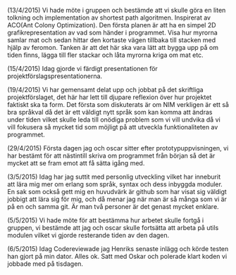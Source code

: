 (13/4/2015)
Vi hade möte i gruppen och bestämde att vi skulle göra en liten tolkning och implementation av shortest path algoritmen. Inspirerat av ACO(Ant Colony Optimization).
Den första planen är att ha en simpel 2D grafikrepresentation av vad som händer i programmet. Visa hur myrorna samlar mat och sedan hittar den kortaste vägen tillbaka till stacken med hjälp av feromon. 
Tanken är att det här ska vara lätt att bygga upp på om tiden finns, lägga till fler stackar och låta myrorna kriga om mat etc.

(15/4/2015)
Idag gjorde vi färdigt presentationen för projektförslagspresentationerna. 

(19/4/2015) 
Vi har gemensamt delat upp och jobbat på det skriftliga projektförslaget, det här har lett till djupare reflexion över hur projektet faktiskt ska ta form. Det första som diskuterats är om NIM verkligen är ett så bra språkval då det är ett väldigt
nytt språk som kan komma att ändras under tiden vilket skulle leda till onödiga problem som vi vill undvika då vi vill fokusera
så mycket tid som möjligt på att utveckla funktionaliteten av programmet. 

(29/4/2015)
Första dagen jag och oscar sitter efter prototypuppvisningen, vi har bestämt för att nästintill skriva om programmet från början så det är mycket att se fram emot att få sätta igång med. 

(3/5/2015)
Idag har jag suttit med personlig utveckling vilket har inneburit att lära mig mer om erlang som språk, syntax och dess inbyggda moduler. En sak som också gett mig en huvudvärk är github som har visat sig väldigt jobbigt att lära sig för mig, och då menar jag när man är så många som vi är på en och samma git. Är man två personer är det genast mycket enklare. 

(5/5/2015)
Vi hade möte för att bestämma hur arbetet skulle fortgå i gruppen, vi bestämde att jag och oscar skulle fortsätta att arbeta på utils modulen vilket vi gjorde resterande tiden av den dagen.

(6/5/2015)
Idag Codereviewade jag Henriks senaste inlägg och körde testen han gjort på min dator. Alles ok.
Satt med Oskar och polerade klart koden vi jobbade med på tisdagen. 


